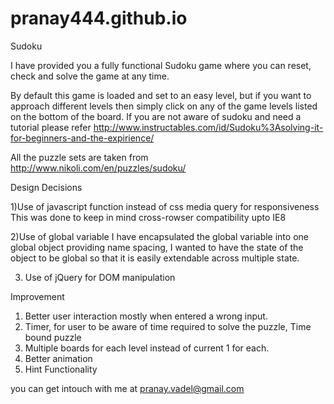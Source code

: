 # pranay444.github.io
Sudoku

I have provided you a fully functional Sudoku game where you can reset, check and solve the game at any time.

By default this game is loaded and set to an easy level, but if you want to approach different levels then simply click on any of the game levels listed on the bottom of the board.
If you are not aware of sudoku and need a tutorial please refer http://www.instructables.com/id/Sudoku%3Asolving-it-for-beginners-and-the-expirience/

All the puzzle sets are taken from http://www.nikoli.com/en/puzzles/sudoku/




Design Decisions

1)Use of javascript function instead of css media query for responsiveness
	This was done to keep in mind cross-rowser compatibility upto IE8

2)Use of global variable
	I have encapsulated the global variable into one global object providing name spacing, I wanted to have the state of the object to be global so that it is easily extendable across multiple state.

3) Use of jQuery for DOM manipulation


Improvement

1) Better user interaction mostly when entered a wrong input.
2) Timer, for user to be aware of time required to solve the puzzle, Time bound puzzle
3) Multiple boards for each level instead of current 1 for each.
4) Better animation
5) Hint Functionality

you can get intouch with me at pranay.vadel@gmail.com